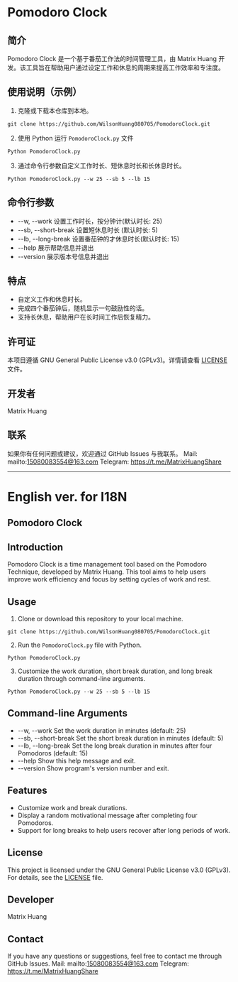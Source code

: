 # Pomodoro Clock

## 简介
Pomodoro Clock 是一个基于番茄工作法的时间管理工具，由 Matrix Huang 开发。该工具旨在帮助用户通过设定工作和休息的周期来提高工作效率和专注度。

## 使用说明（示例）
1. 克隆或下载本仓库到本地。
```
git clone https://github.com/WilsonHuang080705/PomodoroClock.git
```
2. 使用 Python 运行 `PomodoroClock.py` 文件
```
Python PomodoroClock.py
```
3. 通过命令行参数自定义工作时长、短休息时长和长休息时长。
```
Python PomodoroClock.py --w 25 --sb 5 --lb 15
```

## 命令行参数

- --w, --work       设置工作时长，按分钟计(默认时长: 25)
- --sb, --short-break  设置短休息时长 (默认时长: 5)
- --lb, --long-break  设置番茄钟的才休息时长(默认时长: 15)
- --help             展示帮助信息并退出
- --version          展示版本号信息并退出


## 特点
- 自定义工作和休息时长。
- 完成四个番茄钟后，随机显示一句鼓励性的话。
- 支持长休息，帮助用户在长时间工作后恢复精力。

## 许可证
本项目遵循 GNU General Public License v3.0 (GPLv3)。详情请查看 [LICENSE](LICENSE) 文件。

## 开发者
Matrix Huang

## 联系
如果你有任何问题或建议，欢迎通过 GitHub Issues 与我联系。
Mail: mailto:15080083554@163.com
Telegram: https://t.me/MatrixHuangShare

---
# English ver. for I18N
## Pomodoro Clock

## Introduction
Pomodoro Clock is a time management tool based on the Pomodoro Technique, developed by Matrix Huang. This tool aims to help users improve work efficiency and focus by setting cycles of work and rest.

## Usage
1. Clone or download this repository to your local machine.
```
git clone https://github.com/WilsonHuang080705/PomodoroClock.git
```
2. Run the `PomodoroClock.py` file with Python.
```
Python PomodoroClock.py
```
3. Customize the work duration, short break duration, and long break duration through command-line arguments.
```
Python PomodoroClock.py --w 25 --sb 5 --lb 15
```

## Command-line Arguments

- --w, --work       Set the work duration in minutes (default: 25)
- --sb, --short-break  Set the short break duration in minutes (default: 5)
- --lb, --long-break  Set the long break duration in minutes after four Pomodoros (default: 15)
- --help             Show this help message and exit.
- --version          Show program's version number and exit.


## Features
- Customize work and break durations.
- Display a random motivational message after completing four Pomodoros.
- Support for long breaks to help users recover after long periods of work.

## License
This project is licensed under the GNU General Public License v3.0 (GPLv3). For details, see the [LICENSE](LICENSE) file.

## Developer
Matrix Huang

## Contact
If you have any questions or suggestions, feel free to contact me through GitHub Issues.
Mail: mailto:15080083554@163.com
Telegram: https://t.me/MatrixHuangShare
